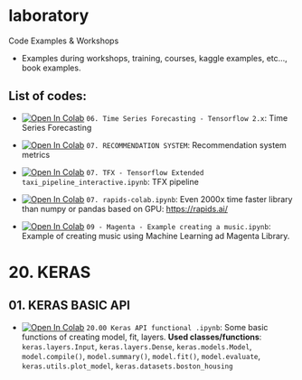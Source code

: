 # laboratory
Code Examples &amp; Workshops

* Examples during workshops, training, courses, kaggle examples, etc..., book examples.

## List of codes:

* <a href="https://colab.research.google.com/github/alexiej/laboratory/blob/master/06_Time_Series_Forecasting.ipynb" target="_blank" rel="Open in Colab">![Open In Colab](https://colab.research.google.com/assets/colab-badge.svg)</a> `06. Time Series Forecasting - Tensorflow 2.x`: Time Series Forecasting 
*  <a href="https://colab.research.google.com/drive/1SBx6nolnsqvlQLhlLjUz8VQi7ylJsZ4x" target="_blank" rel="Open in Colab">![Open In Colab](https://colab.research.google.com/assets/colab-badge.svg)</a> `07. RECOMMENDATION SYSTEM`: Recommendation system metrics 
*  <a href="https://colab.research.google.com/drive/1CcMH07PdaQVUfM8YRSofRw8MBMjvIG3d" target="_blank" rel="Open in Colab">![Open In Colab](https://colab.research.google.com/assets/colab-badge.svg)</a> `07. TFX - Tensorflow Extended taxi_pipeline_interactive.ipynb`: TFX pipeline

*  <a href="https://colab.research.google.com/github/alexiej/laboratory/blob/master/07_rapids_colab.ipynb" target="_blank" rel="Open in Colab">![Open In Colab](https://colab.research.google.com/assets/colab-badge.svg)</a> `07. rapids-colab.ipynb`: Even 2000x time faster library than numpy or pandas based on GPU: https://rapids.ai/


*  <a href="https://colab.research.google.com/github/alexiej/laboratory/blob/master/09_Magenta_Example_creating_a_music.ipynb" target="_blank" rel="Open in Colab">![Open In Colab](https://colab.research.google.com/assets/colab-badge.svg)</a> `09 - Magenta - Example creating a music.ipynb`: Example of creating music using Machine Learning ad Magenta Library.


# 20. KERAS

## 01. KERAS BASIC API

*  <a href="https://colab.research.google.com/drive/1HIApglvqDf6OqHXFtwp-iym0jD7gz0bX" target="_blank" rel="Open in Colab">![Open In Colab](https://colab.research.google.com/assets/colab-badge.svg)</a> `20.00 Keras API functional .ipynb`: Some basic functions of creating model, fit, layers. 
**Used classes/functions**: `keras.layers.Input`, `keras.layers.Dense`, `keras.models.Model`, `model.compile()`, `model.summary()`, `model.fit()`, `model.evaluate`,  `keras.utils.plot_model`, `keras.datasets.boston_housing`
